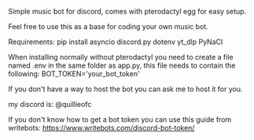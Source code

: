 Simple music bot for discord, comes with pterodactyl egg for easy setup.

Feel free to use this as a base for coding your own music bot.


Requirements:
pip install asyncio
discord.py
dotenv
yt_dlp
PyNaCl


When installing normally without pterodactyl you need to create a file named .env in the same folder as app.py, this file needs to contain the following: BOT_TOKEN='your_bot_token'



If you don't have a way to host the bot you can ask me to host it for you.

my discord is: @quillieofc


If you don't know how to get a bot token you can use this guide from writebots: https://www.writebots.com/discord-bot-token/
